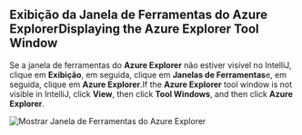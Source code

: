 ## <a name="displaying-the-azure-explorer-tool-window"></a><span data-ttu-id="80faa-101">Exibição da Janela de Ferramentas do Azure Explorer</span><span class="sxs-lookup"><span data-stu-id="80faa-101">Displaying the Azure Explorer Tool Window</span></span>

<span data-ttu-id="80faa-102">Se a janela de ferramentas do **Azure Explorer** não estiver visível no IntelliJ, clique em **Exibição**, em seguida, clique em **Janelas de Ferramentas**e, em seguida, clique em **Azure Explorer**.</span><span class="sxs-lookup"><span data-stu-id="80faa-102">If the **Azure Explorer** tool window is not visible in IntelliJ, click **View**, then click **Tool Windows**, and then click **Azure Explorer**.</span></span>

![Mostrar Janela de Ferramentas do Azure Explorer](../media/azure-toolkit-for-intellij-show-azure-explorer/show-az-exp-01.png)

